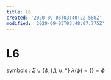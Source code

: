 ```yaml
---
title: L6
created: '2020-09-03T03:40:22.580Z'
modified: '2020-09-03T03:48:07.775Z'
---
```


# L6

symbols : $\Sigma \cup\{\phi,(,),\cup,*\}$
$\lambda(\phi) =  \{\} = \phi$ 
